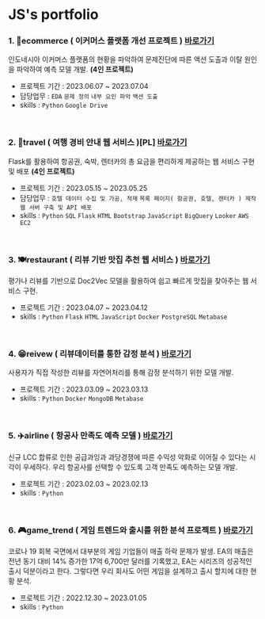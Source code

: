 # JS's portfolio

### 1. 👗ecommerce ( 이커머스 플랫폼 개선 프로젝트 )   [바로가기](https://github.com/KIMJEONGSU/js_portfolio/tree/main/ecommerce)
인도네시아 이커머스 플랫폼의 현황을 파악하여 문제진단에 따른 액션 도출과 이탈 원인을 파악하여 예측 모델 개발. **(4인 프로젝트)**
- 프로젝트 기간 : 2023.06.07 ~ 2023.07.04
- 담당업무 : ```EDA``` ```문제 정의``` ```내부 요인 파악``` ```액션 도출```
- skills : ```Python```  ```Google Drive```


<br>

### 2. 🍊travel ( 여행 경비 안내 웹 서비스 )[PL]    [바로가기](https://github.com/KIMJEONGSU/js_portfolio/tree/main/travel)
Flask를 활용하여 항공권, 숙박, 렌터카의 총 요금을 편리하게 제공하는 웹 서비스 구현 및 배포 **(4인 프로젝트)**
- 프로젝트 기간 : 2023.05.15 ~ 2023.05.25
- 담당업무 : ```호텔 데이터 수집 및 가공, 적재``` ```목록 페이지( 항공권, 호텔, 렌터카 ) 제작``` ```웹 서버 구축 및 API 배포```
- skills : ```Python``` ```SQL``` ```Flask```  ```HTML``` ```Bootstrap```  ```JavaScript``` ```BigQuery``` ```Looker``` ```AWS EC2```

<br>

### 3. 🍽️restaurant ( 리뷰 기반 맛집 추천 웹 서비스 )   [바로가기](https://github.com/KIMJEONGSU/js_portfolio/tree/main/restaurant)
평가나 리뷰를 기반으로 Doc2Vec 모델을 활용하여 쉽고 빠르게 맛집을 찾아주는 웹 서비스 구현.
- 프로젝트 기간 : 2023.04.07 ~ 2023.04.12
- skills : ```Python``` ```Flask``` ```HTML``` ```JavaScript``` ```Docker``` ```PostgreSQL``` ```Metabase```

<br>

### 4. 😁reivew ( 리뷰데이터를 통한 감정 분석 )   [바로가기](https://github.com/KIMJEONGSU/js_portfolio/tree/main/review)
사용자가 직접 작성한 리뷰를 자연어처리를 통해 감정 분석하기 위한 모델 개발.
- 프로젝트 기간 : 2023.03.09 ~ 2023.03.13
- skills : ```Python``` ```Docker``` ```MongoDB``` ```Metabase```

<br>

### 5. ✈️airline ( 항공사 만족도 예측 모델 )   [바로가기](https://github.com/KIMJEONGSU/js_portfolio/tree/main/airline)
신규 LCC 합류로 인한 공급과잉과 과당경쟁에 따른 수익성 악화로 이어질 수 있다는 시각이 우세하다. 우리 항공사를 선택할 수 있도록 고객 만족도 예측하는 모델 개발.
- 프로젝트 기간 : 2023.02.03 ~ 2023.02.13
- skills : ```Python```

<br>

### 6. 🎮game_trend ( 게임 트렌드와 출시를 위한 분석 프로젝트 )   [바로가기](https://github.com/KIMJEONGSU/js_portfolio/tree/main/game_trend)
코로나 19 회복 국면에서 대부분의 게임 기업들이 매출 하락 문제가 발생. EA의 매출은 전년 동기 대비 14% 증가한 17억 6,700만 달러를 기록했고, EA는 시리즈의 성공적인 출시 덕분이라고 한다. 그렇다면 우리 회사도 어떤 게임을 설계하고 출시 할지에 대한 현황 분석.
- 프로젝트 기간 : 2022.12.30 ~ 2023.01.05
- skills : ```Python```
